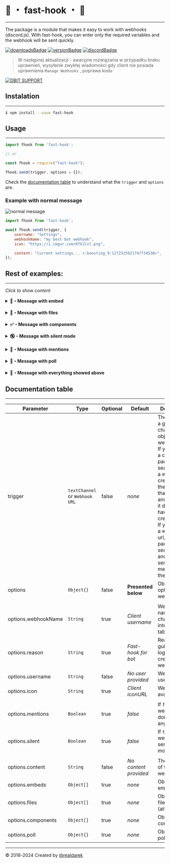 

# 💨 ・ fast-hook ・ 💨

---
The package is a module that makes it easy to work with webhooks (discord.js). With fast-hook, you can enter only the required variables and the webhook will be sent quickly.

[![downloadsBadge](https://img.shields.io/npm/dt/fast-hook?style=for-the-badge)](https://npmjs.com/fast-hook)
[![versionBadge](https://img.shields.io/npm/v/fast-hook?style=for-the-badge)](https://npmjs.com/fast-hook)
[![discordBadge](https://img.shields.io/discord/896887381997813810?style=for-the-badge&color=7289da)](https://discord.gg/JCaTDJRz7P)

> W następnej aktualizacji - awaryjne rozwiązania w przypadku braku uprawnień, wysyłanie zwykłej wiadomości gdy client nie posiada uprawnienia `Manage Webhooks` , poprawa kodu

[![DBIT SUPPORT](https://discordapp.com/api/guilds/896887381997813810/embed.png?style=banner2)](https://discord.gg/JCaTDJRz7P)

## Instalation

---

```bash
$ npm install --save fast-hook
```

## Usage

---
```js
import fhook from 'fast-hook';

// or

const fhook = require("fast-hook");

fhook.send(trigger, options = {});
```

Check the [documentation table](#documentation) to understand what the `trigger` and `options` are.

### Example with normal message


<img src="https://i.imgur.com/teMcWVs.png" alt="normal message">

```js
import fhook from 'fast-hook';

await fhook.send(trigger, {
    username: "Settings",
    webhookName: "my best bot webhook",
    icon: "https://i.imgur.com/KfGlCvl.png",

    content: "Current settings... <:boosting_9:1272525921747734538>",
});
```

## Rest of examples:

---
_Click to show content_


<details>
  <summary><b>📌・Message with embed</b></summary>

![](https://i.imgur.com/BfJs3oR.png)

<details>
    <summary><b>Using discord.js embed builder</b></summary>

```js
import Discord from 'discord.js';

const verificationEmbed = new Discord.EmbedBuilder()
    .setTitle("Verification code")
    .setDescription("Please type this code to this <#1296927000836968571> channel!")
    .setImage(`https://i.imgur.com/SByNj7t.png`)
    .setColor("#6f7174")
    .setTimestamp(Date.now())


await fhook.send(trigger, {
    username: "Verification",
    webhookName: "my best bot webhook",
    icon: "https://i.imgur.com/ROVjINf.png",

    content: "Please, verify yourself",
    embeds: [verificationEmbed]
})
```
</details>

**Recommended:**
```js
await fhook.send(triggee, {
    username: "Verification",
    webhookName: "my best bot webhook",
    icon: "https://i.imgur.com/ROVjINf.png",

    content: "Please, verify yourself",
    embeds: [
        {
            title: "Verification code",
            description: "Please type this code to this <#1296927000836968571> channel!",
            image: {
                url: "https://i.imgur.com/SByNj7t.png",
            },
            color: 0x6f7174,
            timestamp: new Date().toISOString()
        }
    ]
})
```
</details>

<br>

<details>
  <summary><b>🔗・Message with files</b></summary>

![](https://i.imgur.com/WRAgRmn.png)

<details>
    <summary><b>Using discord.js attachment builder</b></summary>

```js
import Discord from 'discord.js';

const imageFile = new Discord.AttachmentBuilder()
    .setFile("https://i.imgur.com/SByNj7t.png")
    .setName("Image.png")
    .setDescription("Simple image")


await fhook.send(trigger, {
    username: "Files bot",
    webhookName: "my best bot webhook",
    icon: "https://i.imgur.com/GG84X9q.png",

    content: "Check this file!",
    files: [imageFile]
})
```
</details>

**Recommended:**
```js
await fhook.send(trigger, {
    username: "Files bot",
    webhookName: "my best bot webhook",
    icon: "https://i.imgur.com/GG84X9q.png",

    content: "Check this file!",
    files: [{
        attachment: "https://i.imgur.com/LAfRcD1.png",
        name: "Image.png",
        description: "Simple image"
    }]
})
```
</details>

<br>

<details>
  <summary><b>✅・Message with components</b></summary>

![](https://i.imgur.com/CdCB4GQ.png)

<details>
    <summary><b>Using discord.js components builder</b></summary>

```js
import Discord from 'discord.js';

const Button = new Discord.ButtonBuilder()
    .setLabel("Button")
    .setCustomId("CustomButton")
    .setStyle(Discord.ButtonStyle.Secondary)

const ButtonRow = new Discord.ActionRowBuilder()
    .addComponents([
        Button
    ])

await fhook.send(trigger, {
    username: "Simple button",
    webhookName: "my best bot webhook",
    icon: "https://i.imgur.com/ZjzaujP.png",

    content: "Hmmmm if you boring, click button",
    components: [
        ButtonRow
    ]
})
```
</details>

**Recommended:**
```js
import Discord from 'discord.js';

await fhook.send(trigger, {
    username: "Simple button",
    webhookName: "my best bot webhook",
    icon: "https://i.imgur.com/ZjzaujP.png",

    content: "Hmmmm if you boring, click button",
    components: [{
        type: Discord.ComponentType.ActionRow,
        components: [{
            type: Discord.ComponentType.Button,
            label: 'Button',
            custom_id: 'CustomButton',
            style: Discord.ButtonStyle.Secondary
        }]
    }]
})
```
</details>

<br>

<details>
  <summary><b>🔇・Message with silent mode</b></summary>

![](https://i.imgur.com/axHgqlL.png)

```js
await fhook.send(trigger, {
    username: "Who are there?",
    webhookName: "my best bot webhook",
    icon: "https://i.imgur.com/WN2Exdv.png",

    content: "Shhhhhhhh this is silent message",
    silent: true,
})
```
</details>

<br>

<details>
  <summary><b>📧・Message with mentions</b></summary>

<details>
  <summary><b>Enabled mentions</b></summary>

![](https://i.imgur.com/B1cAW1C.png)

```js
await fhook.send(trigger, {
    username: "Activity bot",
    webhookName: "my best bot webhook",
    icon: "https://i.imgur.com/SX1s9RZ.png",

    content: "<@586132986756333568> Are you here?",
    mentions: true,
})
```
</details>

<details>
  <summary><b>Disabled mentions</b></summary>

![](https://i.imgur.com/tFcyNZw.png)

```js
await fhook.send(trigger, {
    username: "Activity bot",
    webhookName: "my best bot webhook",
    icon: "https://i.imgur.com/SX1s9RZ.png",

    content: "<@586132986756333568> Are you here?",
    mentions: false,
})
```
</details>

</details>

<br>

<details>
  <summary><b>📝・Message with poll</b></summary>

![](https://i.imgur.com/7vf9dVP.png)

```js
import Discord from 'discord.js';

await fhook.send(trigger, {
    username: "Polls man",
    webhookName: "my best bot webhook",
    icon: "https://i.imgur.com/4aoh5Dn.png",

    poll: {
        allowMultiple: true,
        question: {
            text: "What would you want to choose?"
        },
        layoutType: Discord.PollLayoutType.Default,
        answers: [
            {
                emoji: "❌",
                text: "First answer"
            },
            {
                emoji: "❤️",
                text: "Second answer"
            }
        ],
        duration: 30
    }
})
```
</details>

<br>

<details>
  <summary><b>🤙・Message with everything showed above</b></summary>

![](https://i.imgur.com/JelpOlt.png)

_Contains everything except surveys because a survey can be sent without any other components_

```js
import Discord from 'discord.js';

await fhook.send(trigger, {
    username: "All utility",
    webhookName: "my best bot webhook",
    icon: "https://i.imgur.com/shCopCz.png",

    content: "Look at this <@586132986756333568>",
    silent: true,
    mentions: true,
    embeds: [
        {
            title: "Verification code",
            description: "Please type this code to this <#1296927000836968571> channel!",
            image: {
                url: "https://i.imgur.com/SByNj7t.png",
            },
            color: 0x6f7174,
            timestamp: new Date().toISOString()
        }
    ],
    files: [{
        attachment: "https://i.imgur.com/LAfRcD1.png",
        name: "Image.png",
        description: "Simple image"
    }],
    components: [{
        type: Discord.ComponentType.ActionRow,
        components: [{
            type: Discord.ComponentType.Button,
            label: 'Button',
            custom_id: 'CustomButton',
            style: Discord.ButtonStyle.Secondary
        }]
    }]
})
```
</details>



## Documentation table

---
| Parameter           | Type                           | Optional | Default               | Description                                                                                                                                                                                                                                                                                                    |
|---------------------|--------------------------------|----------|-----------------------|----------------------------------------------------------------------------------------------------------------------------------------------------------------------------------------------------------------------------------------------------------------------------------------------------------------|
| trigger             | `textChannel` or `Webhook URL` | false    | *none*                | The trigger is a guild channel object or webhook url. If you specify a channel, the package searches for a webhook created by the bot on that channel and uses it (if it doesn't have one, it creates one). If you specify a webhook url, the package will search for it and, if it can, send a message there. |
| options             | `Object{}`                     | false    | **Presented below**   | Object with options for webhook                                                                                                                                                                                                                                                                                |
|                     |                                |          |                       |                                                                                                                                                                                                                                                                                                                |
| options.webhookName | `String`                       | true     | *Client username*     | Webhook name in channel interactions tab                                                                                                                                                                                                                                                                       |
| options.reason      | `String`                       | true     | *Fast-hook for bot*   | Reason to guild audit logs for creating webhook                                                                                                                                                                                                                                                                |
| options.username    | `String`                       | false    | *No user provided*    | Webhook app username                                                                                                                                                                                                                                                                                           |
| options.icon        | `String`                       | true     | *Client iconURL*      | Webhook app avatar                                                                                                                                                                                                                                                                                             |
|                     |                                |          |                       |                                                                                                                                                                                                                                                                                                                |
| options.mentions    | `Boolean`                      | true     | *false*               | If `false` webhook will don't ping anyone                                                                                                                                                                                                                                                                      |
| options.silent      | `Boolean`                      | true     | *false*               | If `true` webhook will sent in silent mode                                                                                                                                                                                                                                                                     |
|                     |                                |          |                       |                                                                                                                                                                                                                                                                                                                |
| options.content     | `String`                       | false    | *No content provided* | The message of the webhook                                                                                                                                                                                                                                                                                     |
| options.embeds      | `Object[]`                     | true     | *none*                | Object with embeds                                                                                                                                                                                                                                                                                             |
| options.files       | `Object[]`                     | true     | *none*                | Object with files (attachments)                                                                                                                                                                                                                                                                                |
| options.components  | `Object[]`                     | true     | *none*                | Object with components                                                                                                                                                                                                                                                                                         |
| options.poll        | `Object{}`                     | true     | *none*                | Object with poll                                                                                                                                                                                                                                                                                               |

---

© 2018-2024 Created by [@realdarek](https://discord.gg/JCaTDJRz7P) 